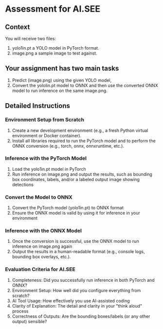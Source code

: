 # Assessment for AI.SEE
## Context
You will receive two files:
1. yolo1in.pt a YOLO model in PyTorch format.
2. image.png a sample image to test against.

## Your assignment has two main tasks
1. Predict (image.png) using the given YOLO model,
2. Convert the yololin.pt model to ONNX and then use the converted ONNX model to run inference on the same image.png.

## Detailed Instructions
### Environment Setup from Scratch
1. Create a new development environment (e.g., a fresh Python virtual environment or Docker container).
2. Install all libraries required to run the PyTorch model and to perform the ONNX conversion (e.g., torch, onnx, onnxruntime, etc.).

### Inference with the PyTorch Model
1. Load the yolo1in.pt model in PyTorch
2. Run inference on image.png and output the results, such as bounding box coordinates, labels, and/or a labeled output image showing detections

### Convert the Model to ONNX
1. Convert the PyTorch model (yolo1in.pt) to ONNX format
2. Ensure the ONNX model is valid by using it for inference in your environment

### Inference with the ONNX Model
1. Once the conversion is successful, use the ONNX model to run inference on image.png again
2. Output the results in a human-readable format (e.g., console logs, bounding box overlays, etc.).

### Evaluation Criteria for AI.SEE
1. Completeness: Did you successfully run inference in both PyTorch and ONNX?
2. Environment Setup: How well did you configure everything from scratch?
3. AI Tool Usage: How effectively you use AI-assisted coding
4. Clarity of Explanation: The detail and clarity in your "think aloud" process
5. Correctness of Outputs: Are the bounding boxes/labels (or any other output) sensible?